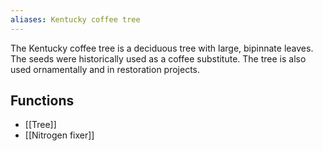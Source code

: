 ```yaml
---
aliases: Kentucky coffee tree
---
```

The Kentucky coffee tree is a deciduous tree with large, bipinnate leaves. The seeds were historically used as a coffee substitute. The tree is also used ornamentally and in restoration projects.

## Functions
- [[Tree]]
- [[Nitrogen fixer]]